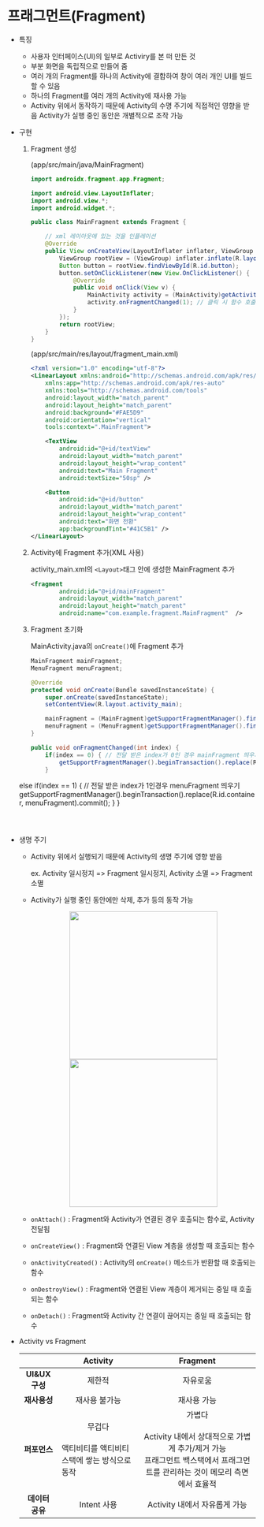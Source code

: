 # 프래그먼트(Fragment)

- 특징

  - 사용자 인터페이스(UI)의 일부로 Activiry를 본 떠 만든 것
  - 부분 화면을 독립적으로 만들어 줌
  - 여러 개의 Fragment를 하나의 Activity에 결합하여 창이 여러 개인 UI를 빌드할 수 있음
  - 하나의 Fragment를 여러 개의 Activity에 재사용 가능
  - Activity 위에서 동작하기 때문에 Activity의 수명 주기에 직접적인 영향을 받음
    Activity가 실행 중인 동안은 개별적으로 조작 가능

  

- 구현

  1. Fragment 생성

     (app/src/main/java/MainFragment) 

     ```java
     import androidx.fragment.app.Fragment;
     
     import android.view.LayoutInflater;
     import android.view.*;
     import android.widget.*;
     
     public class MainFragment extends Fragment {
     
         // xml 레이아웃에 있는 것을 인플레이션
         @Override
         public View onCreateView(LayoutInflater inflater, ViewGroup container, Bundle savedInstanceState) {
             ViewGroup rootView = (ViewGroup) inflater.inflate(R.layout.fragment_main, container, false);
             Button button = rootView.findViewById(R.id.button);
             button.setOnClickListener(new View.OnClickListener() {
                 @Override
                 public void onClick(View v) {
                     MainActivity activity = (MainActivity)getActivity();
                     activity.onFragmentChanged(1); // 클릭 시 함수 호출
                 }
             });
             return rootView;
         }
     }
     ```

     (app/src/main/res/layout/fragment_main.xml)

     ```xml
     <?xml version="1.0" encoding="utf-8"?>
     <LinearLayout xmlns:android="http://schemas.android.com/apk/res/android"
         xmlns:app="http://schemas.android.com/apk/res-auto"
         xmlns:tools="http://schemas.android.com/tools"
         android:layout_width="match_parent"
         android:layout_height="match_parent"
         android:background="#FAE5D9"
         android:orientation="vertical"
         tools:context=".MainFragment">
     
         <TextView
             android:id="@+id/textView"
             android:layout_width="match_parent"
             android:layout_height="wrap_content"
             android:text="Main Fragment"
             android:textSize="50sp" />
     
         <Button
             android:id="@+id/button"
             android:layout_width="match_parent"
             android:layout_height="wrap_content"
             android:text="화면 전환"
             app:backgroundTint="#41C5B1" />
     </LinearLayout>
     ```

     

  2. Activity에 Fragment 추가(XML 사용)

     activity_main.xml의 `<Layout>`태그 안에 생성한 MainFragment 추가

     ```xml
     <fragment
             android:id="@+id/mainFragment"
             android:layout_width="match_parent"
             android:layout_height="match_parent"
             android:name="com.example.fragment.MainFragment"  />
     ```

     

  3. Fragment 초기화

     MainActivity.java의 `onCreate()`에 Fragment 추가

     ```java
     MainFragment mainFragment;
     MenuFragment menuFragment;
     
     @Override
     protected void onCreate(Bundle savedInstanceState) {
         super.onCreate(savedInstanceState);
         setContentView(R.layout.activity_main);
     
         mainFragment = (MainFragment)getSupportFragmentManager().findFragmentById(R.id.mainFragment);
         menuFragment = (MenuFragment)getSupportFragmentManager().findFragmentById(R.id.menuFragment);
     }
     
     public void onFragmentChanged(int index) {
         if(index == 0) { // 전달 받은 index가 0인 경우 mainFragment 띄우기
             getSupportFragmentManager().beginTransaction().replace(R.id.container, mainFragment).commit();
         }
    else if(index == 1) { // 전달 받은 index가 1인경우 menuFragment 띄우기
             getSupportFragmentManager().beginTransaction().replace(R.id.container, menuFragment).commit();
         }
     }
     ```
     
     

- 생명 주기

  - Activity 위에서 실행되기 때문에 Activity의 생명 주기에 영향 받음

    ex. Activity 일시정지 => Fragment 일시정지, Activity 소멸 =>  Fragment 소멸

  - Activity가 실행 중인 동안에만 삭제, 추가 등의 동작 가능

    

    <center>
        <img src="https://user-images.githubusercontent.com/50495214/104140842-dc6b1e80-53f6-11eb-9419-a7abc4daafa0.png" width="300">
        <img src="https://user-images.githubusercontent.com/50495214/104141536-a29c1700-53fa-11eb-87cb-ba5e85ebd9a8.png" width="300">
    </center>

    

  - ```onAttach()``` : Fragment와 Activity가 연결된 경우 호출되는 함수로, Activity 전달됨

  - ```onCreateView()``` : Fragment와 연결된 View 계층을 생성할 때 호출되는 함수

  - ```onActivityCreated()``` : Activity의 ```onCreate()``` 메소드가 반환할 때 호출되는 함수

  - ```onDestroyView()``` : Fragment와 연결된 View 계층이 제거되는 중일 때 호출되는 함수

  - ```onDetach()``` : Fragment와 Activity 간 연결이 끊어지는 중일 때 호출되는 함수



- Activity vs Fragment

  | <center> </center> | <center>Activity</center>                                    |                  <center>Fragment</center>                   |
  | :----------------: | ------------------------------------------------------------ | :----------------------------------------------------------: |
  |   **UI&UX 구성**   | <center>제한적 </center>                                     |                 <center> 자유로움 </center>                  |
  |    **재사용성**    | <center>재사용 불가능 </center>                              |                <center>재사용 가능 </center>                 |
  |    **퍼포먼스**    | <center>무겁다</center><br />액티비티를 액티비티 스택에 쌓는 방식으로 동작 | <center>가볍다</center> <br /> Activity 내에서 상대적으로 가볍게 추가/제거 가능 <br />프래그먼트 백스택에서 프래그먼트를 관리하는 것이 메모리 측면에서 효율적 |
  |  **데이터 공유**   | <center>Intent 사용</center>                                 |       <center>Activity 내에서 자유롭게 가능 </center>        |
